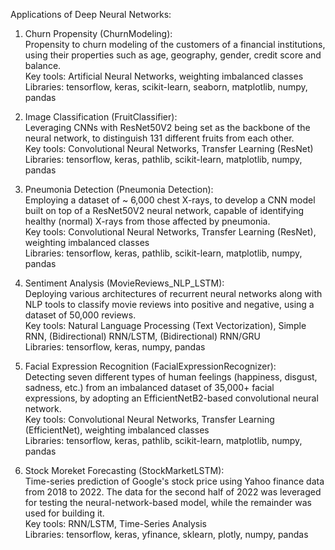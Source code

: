 Applications of Deep Neural Networks:

1) Churn Propensity (ChurnModeling): <br>
Propensity to churn modeling of the customers of a financial institutions, using their properties such as age, 
geography, gender, credit score and balance. <br>
Key tools: Artificial Neural Networks, weighting imbalanced classes <br>
Libraries: tensorflow, keras, scikit-learn, seaborn, matplotlib, numpy, pandas


2) Image Classification (FruitClassifier): <br>
Leveraging CNNs with ResNet50V2 being set as the backbone of the neural network, to distinguish 131 different fruits 
from each other. <br>
Key tools: Convolutional Neural Networks, Transfer Learning (ResNet) <br>
Libraries: tensorflow, keras, pathlib, scikit-learn, matplotlib, numpy, pandas

3) Pneumonia Detection (Pneumonia Detection): <br>
Employing a dataset of ~ 6,000 chest X-rays, to develop a CNN model built on top of a ResNet50V2 neural network, capable
of identifying healthy (normal) X-rays from those affected by pneumonia. <br>
Key tools: Convolutional Neural Networks, Transfer Learning (ResNet), weighting imbalanced classes <br>
Libraries: tensorflow, keras, pathlib, scikit-learn, matplotlib, numpy, pandas

4) Sentiment Analysis (MovieReviews_NLP_LSTM): <br>
Deploying various architectures of recurrent neural networks along with NLP tools to classify movie reviews into 
positive and negative, using a dataset of 50,000 reviews. <br>
Key tools: Natural Language Processing (Text Vectorization), Simple RNN, (Bidirectional) RNN/LSTM, (Bidirectional) RNN/GRU <br>
Libraries: tensorflow, keras, numpy, pandas

5) Facial Expression Recognition (FacialExpressionRecognizer): <br>
Detecting seven different types of human feelings (happiness, disgust, sadness, etc.) from an imbalanced dataset of
35,000+ facial expressions, by adopting an EfficientNetB2-based convolutional neural network. <br>
Key tools: Convolutional Neural Networks, Transfer Learning (EfficientNet), weighting imbalanced classes <br>
Libraries: tensorflow, keras, pathlib, scikit-learn, matplotlib, numpy, pandas

6) Stock Moreket Forecasting (StockMarketLSTM): <br>
Time-series prediction of Google's stock price using Yahoo finance data from 2018 to 2022. The data for the second 
half of 2022 was leveraged for testing the neural-network-based model, while the remainder was used for building
it. <br>
Key tools: RNN/LSTM, Time-Series Analysis <br>
Libraries: tensorflow, keras, yfinance, sklearn, plotly, numpy, pandas
